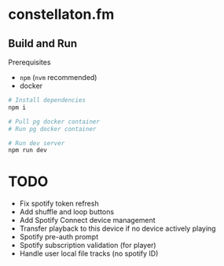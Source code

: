 # constellaton.fm

## Build and Run

Prerequisites

- `npm` (`nvm` recommended)
- docker

```sh
# Install dependencies
npm i

# Pull pg docker container
# Run pg docker container

# Run dev server
npm run dev
```

# TODO

- Fix spotify token refresh
- Add shuffle and loop buttons
- Add Spotify Connect device management
- Transfer playback to this device if no device actively playing
- Spotify pre-auth prompt
- Spotify subscription validation (for player)
- Handle user local file tracks (no spotify ID)
